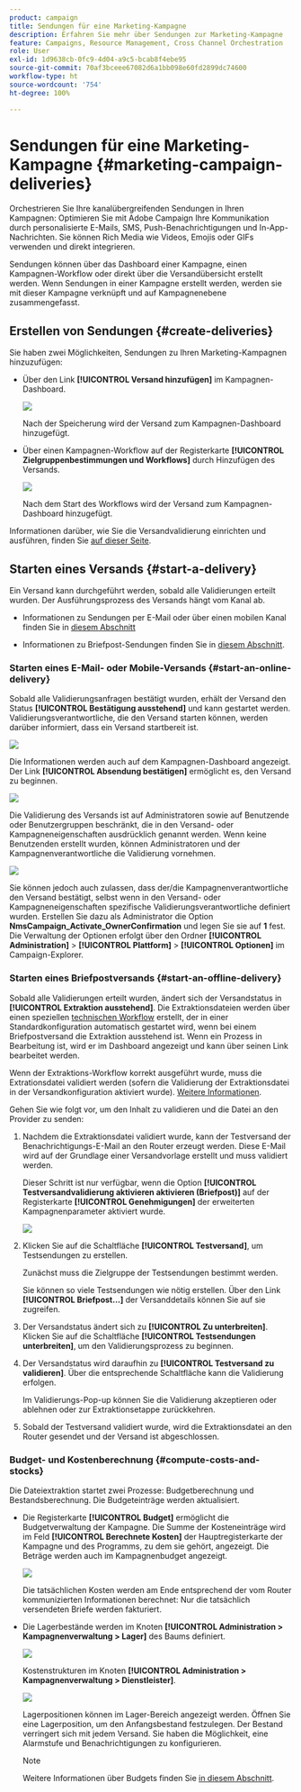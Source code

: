 ```yaml
---
product: campaign
title: Sendungen für eine Marketing-Kampagne
description: Erfahren Sie mehr über Sendungen zur Marketing-Kampagne
feature: Campaigns, Resource Management, Cross Channel Orchestration
role: User
exl-id: 1d9638cb-0fc9-4d04-a9c5-bcab8f4ebe95
source-git-commit: 70af3bceee67082d6a1bb098e60fd2899dc74600
workflow-type: ht
source-wordcount: '754'
ht-degree: 100%

---
```


# Sendungen für eine Marketing-Kampagne {#marketing-campaign-deliveries}

Orchestrieren Sie Ihre kanalübergreifenden Sendungen in Ihren Kampagnen: Optimieren Sie mit Adobe Campaign Ihre Kommunikation durch personalisierte E-Mails, SMS, Push-Benachrichtigungen und In-App-Nachrichten. Sie können Rich Media wie Videos, Emojis oder GIFs verwenden und direkt integrieren.

Sendungen können über das Dashboard einer Kampagne, einen Kampagnen-Workflow oder direkt über die Versandübersicht erstellt werden. Wenn Sendungen in einer Kampagne erstellt werden, werden sie mit dieser Kampagne verknüpft und auf Kampagnenebene zusammengefasst.

## Erstellen von Sendungen {#create-deliveries}

Sie haben zwei Möglichkeiten, Sendungen zu Ihren Marketing-Kampagnen hinzuzufügen:

* Über den Link **[!UICONTROL Versand hinzufügen]** im Kampagnen-Dashboard.

  ![](assets/campaign_op_add_delivery.png)

  Nach der Speicherung wird der Versand zum Kampagnen-Dashboard hinzugefügt.

* Über einen Kampagnen-Workflow auf der Registerkarte **[!UICONTROL Zielgruppenbestimmungen und Workflows]** durch Hinzufügen des Versands.

  ![](assets/campaign-wf-delivery.png)

  Nach dem Start des Workflows wird der Versand zum Kampagnen-Dashboard hinzugefügt.

Informationen darüber, wie Sie die Versandvalidierung einrichten und ausführen, finden Sie [auf dieser Seite](marketing-campaign-approval.md).

## Starten eines Versands {#start-a-delivery}

Ein Versand kann durchgeführt werden, sobald alle Validierungen erteilt wurden. Der Ausführungsprozess des Versands hängt vom Kanal ab.

* Informationen zu Sendungen per E-Mail oder über einen mobilen Kanal finden Sie in [diesem Abschnitt](#start-an-online-delivery)

* Informationen zu Briefpost-Sendungen finden Sie in [diesem Abschnitt](#start-an-offline-delivery).

### Starten eines E-Mail- oder Mobile-Versands {#start-an-online-delivery}

Sobald alle Validierungsanfragen bestätigt wurden, erhält der Versand den Status **[!UICONTROL Bestätigung ausstehend]** und kann gestartet werden. Validierungsverantwortliche, die den Versand starten können, werden darüber informiert, dass ein Versand startbereit ist.

![](assets/confirm-delivery.png)

Die Informationen werden auch auf dem Kampagnen-Dashboard angezeigt. Der Link **[!UICONTROL Absendung bestätigen]** ermöglicht es, den Versand zu beginnen.

![](assets/confirm-delivery-from-dashboard.png)

Die Validierung des Versands ist auf Administratoren sowie auf Benutzende oder Benutzergruppen beschränkt, die in den Versand- oder Kampagneneigenschaften ausdrücklich genannt werden. Wenn keine Benutzenden erstellt wurden, können Administratoren und der Kampagnenverantwortliche die Validierung vornehmen.

![](assets/select-delivery-reviewers.png)

Sie können jedoch auch zulassen, dass der/die Kampagnenverantwortliche den Versand bestätigt, selbst wenn in den Versand- oder Kampagneneigenschaften spezifische Validierungsverantwortliche definiert wurden. Erstellen Sie dazu als Administrator die Option **NmsCampaign_Activate_OwnerConfirmation** und legen Sie sie auf **1** fest. Die Verwaltung der Optionen erfolgt über den Ordner **[!UICONTROL Administration]** > **[!UICONTROL Plattform]** > **[!UICONTROL Optionen]** im Campaign-Explorer.


### Starten eines Briefpostversands {#start-an-offline-delivery}

Sobald alle Validierungen erteilt wurden, ändert sich der Versandstatus in **[!UICONTROL Extraktion ausstehend]**. Die Extraktionsdateien werden über einen speziellen [technischen Workflow](../workflow/technical-workflows.md) erstellt, der in einer Standardkonfiguration automatisch gestartet wird, wenn bei einem Briefpostversand die Extraktion ausstehend ist. Wenn ein Prozess in Bearbeitung ist, wird er im Dashboard angezeigt und kann über seinen Link bearbeitet werden.

Wenn der Extraktions-Workflow korrekt ausgeführt wurde, muss die Extrationsdatei validiert werden (sofern die Validierung der Extraktionsdatei in der Versandkonfiguration aktiviert wurde). [Weitere Informationen](marketing-campaign-approval.md#approving-an-extraction-file).

Gehen Sie wie folgt vor, um den Inhalt zu validieren und die Datei an den Provider zu senden:

1. Nachdem die Extraktionsdatei validiert wurde, kann der Testversand der Benachrichtigungs-E-Mail an den Router erzeugt werden. Diese E-Mail wird auf der Grundlage einer Versandvorlage erstellt und muss validiert werden.

   Dieser Schritt ist nur verfügbar, wenn die Option **[!UICONTROL Testversandvalidierung aktivieren aktivieren (Briefpost)]** auf der Registerkarte **[!UICONTROL Genehmigungen]** der erweiterten Kampagnenparameter aktiviert wurde.

   ![](assets/enable-proof-validation.png)

1. Klicken Sie auf die Schaltfläche **[!UICONTROL Testversand]**, um Testsendungen zu erstellen.

   Zunächst muss die Zielgruppe der Testsendungen bestimmt werden.

   Sie können so viele Testsendungen wie nötig erstellen. Über den Link **[!UICONTROL Briefpost…]** der Versanddetails können Sie auf sie zugreifen.

1. Der Versandstatus ändert sich zu **[!UICONTROL Zu unterbreiten]**. Klicken Sie auf die Schaltfläche **[!UICONTROL Testsendungen unterbreiten]**, um den Validierungsprozess zu beginnen.

1. Der Versandstatus wird daraufhin zu **[!UICONTROL Testversand zu validieren]**. Über die entsprechende Schaltfläche kann die Validierung erfolgen.

   Im Validierungs-Pop-up können Sie die Validierung akzeptieren oder ablehnen oder zur Extraktionsetappe zurückkehren.

1. Sobald der Testversand validiert wurde, wird die Extraktionsdatei an den Router gesendet und der Versand ist abgeschlossen.

### Budget- und Kostenberechnung {#compute-costs-and-stocks}

Die Dateiextraktion startet zwei Prozesse: Budgetberechnung und Bestandsberechnung. Die Budgeteinträge werden aktualisiert.

* Die Registerkarte **[!UICONTROL Budget]** ermöglicht die Budgetverwaltung der Kampagne. Die Summe der Kosteneinträge wird im Feld **[!UICONTROL Berechnete Kosten]** der Hauptregisterkarte der Kampagne und des Programms, zu dem sie gehört, angezeigt. Die Beträge werden auch im Kampagnenbudget angezeigt.

  ![](assets/campaign-budget-tab.png)

  Die tatsächlichen Kosten werden am Ende entsprechend der vom Router kommunizierten Informationen berechnet: Nur die tatsächlich versendeten Briefe werden fakturiert.

* Die Lagerbestände werden im Knoten **[!UICONTROL Administration > Kampagnenverwaltung > Lager]** des Baums definiert.

  ![](assets/campaign-stocks.png)

  Kostenstrukturen im Knoten **[!UICONTROL Administration > Kampagnenverwaltung > Dienstleister]**.

  ![](assets/campaign-service-providers.png)

  Lagerpositionen können im Lager-Bereich angezeigt werden. Öffnen Sie eine Lagerposition, um den Anfangsbestand festzulegen. Der Bestand verringert sich mit jedem Versand. Sie haben die Möglichkeit, eine Alarmstufe und Benachrichtigungen zu konfigurieren.


  >[!NOTE]
  >
  >Weitere Informationen über Budgets finden Sie [in diesem Abschnitt](providers-stocks-and-budgets.md).
